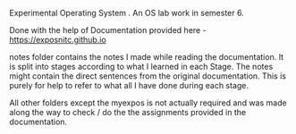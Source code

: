 Experimental Operating System . An OS lab work in semester 6.

Done with the help of Documentation provided here - https://exposnitc.github.io

notes folder contains the notes I made while reading the documentation. It is split into stages according to what I learned in each Stage. The notes might contain the direct sentences from the original documentation. This is purely for help to refer to what all I have done during each stage.

All other folders except the myexpos is not actually required and was made along the way to check / do the the assignments provided in the documentation.
